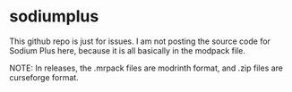 # sodiumplus

This github repo is just for issues. I am not posting the source code for Sodium Plus here, because it is all basically in the modpack file.

NOTE: In releases, the .mrpack files are modrinth format, and .zip files are curseforge format.
